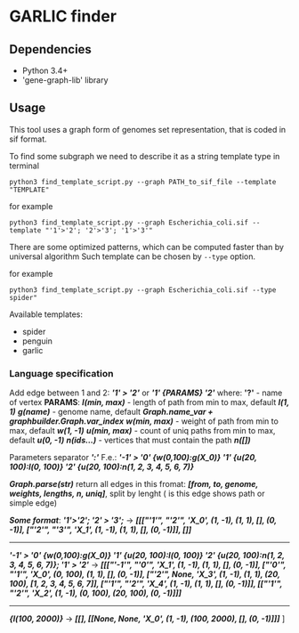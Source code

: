 # GARLIC finder

## Dependencies

* Python 3.4+
* 'gene-graph-lib' library

## Usage

This tool uses a graph form of genomes set representation, that is coded in sif format.

To find some subgraph we need to describe it as a string template type in terminal

`python3 find_template_script.py --graph PATH_to_sif_file --template "TEMPLATE"`

for example

`python3 find_template_script.py --graph Escherichia_coli.sif --template "'1'>'2'; '2'>'3'; '1'>'3'"`

There are some optimized patterns, which can be computed faster than by universal algorithm
Such template can be chosen by `--type` option.


for example

`python3 find_template_script.py --graph Escherichia_coli.sif --type spider"`

Available templates:
* spider
* penguin
* garlic





### Language specification
Add edge between 1 and 2: ___'1' > '2'___ or ___'1' {PARAMS} '2'___ where:
__'?'__ -  name of vertex
**PARAMS**:
___l(min, max)___ - length of path from min to max, default ___l(1, 1)___
___g(name)___ - genome name, default ___Graph.name_var + graphbuilder.Graph.var_index___
___w(min, max)___ - weight of path from min to max, default ___w(1, -1)___
___u(min, max)___ - count of uniq paths from min to max, default ___u(0, -1)___
___n(ids...)___ - vertices that must contain the path  ___n([])___

Parameters separator ___':'___
F.e.: ___'-1' > '0' {w(0,100):g(X_0)} '1' {u(20, 100):l(0, 100)} '2' {u(20, 100):n(1, 2, 3, 4, 5, 6, 7)}___

___Graph.parse(str)___ return all edges in this fromat: ___[from, to, genome, weights, lengths, n, uniq]___, split by lenght ( is this edge shows path or simple edge)


***Some format***:
___'1'>'2'; '2' > '3';___ -> ___[[["'1'", "'2'", 'X_0', (1, -1), (1, 1), [], (0, -1)], ["'2'", "'3'", 'X_1', (1, -1), (1, 1), [], (0, -1)]], []]___
___
___'-1' > '0' {w(0,100):g(X_0)} '1' {u(20, 100):l(0, 100)} '2' {u(20, 100):n(1, 2, 3, 4, 5, 6, 7)}; '1' > '2'___ -> ___[[["'-1'", "'0'", 'X_1', (1, -1), (1, 1), [], (0, -1)], ["'0'", "'1'", 'X_0', (0, 100), (1, 1), [], (0, -1)], ["'2'", None, 'X_3', (1, -1), (1, 1), (20, 100), [1, 2, 3, 4, 5, 6, 7]], ["'1'", "'2'", 'X_4', (1, -1), (1, 1), [], (0, -1)]], [["'1'", "'2'", 'X_2', (1, -1), (0, 100), (20, 100), (0, -1)]]]___

___
___{l(100, 2000)}___ -> ___[[], [[None, None, 'X_0', (1, -1), (100, 2000), [], (0, -1)]]]___ ]
